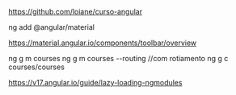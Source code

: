 https://github.com/loiane/curso-angular

ng add @angular/material

https://material.angular.io/components/toolbar/overview

ng g m courses
ng g m courses --routing //com rotiamento
ng g c courses/courses


https://v17.angular.io/guide/lazy-loading-ngmodules
